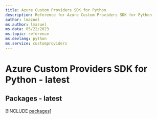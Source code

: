 ```yaml
---
title: Azure Custom Providers SDK for Python
description: Reference for Azure Custom Providers SDK for Python
author: lmazuel
ms.author: lmazuel
ms.data: 05/22/2023
ms.topic: reference
ms.devlang: python
ms.service: customproviders
---
```

# Azure Custom Providers SDK for Python - latest
## Packages - latest
[!INCLUDE [packages](custom-providers-index.md)]